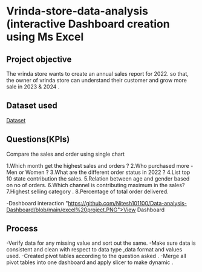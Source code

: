 # Vrinda-store-data-analysis (interactive Dashboard creation using Ms Excel 
## Project objective 
The vrinda store wants to create an annual sales report for 2022. so that, the owner of vrinda store can understand their customer and grow more sale in 2023 & 2024 .
## Dataset used 
<a href = "https://github.com/Nitesh101100/Data-analysis-Dashboard/blob/main/Vrinda%20Store%20Data%20Analysis%20data%20sheet.xlsx"> Dataset</a>

## Questions(KPIs)
Compare the sales and order using single chart    

1.Which month get the highest sales and orders ?
2.Who purchased more - Men or Women ?
3.What are the different order status in 2022 ?
4.List top 10 state contribution the sales.
5.Relation between age and gender based on no of orders.
6.Which channel is contributing maximum in the sales?
7.Highest selling category .
8.Percentage of total order delivered.

-Dashboard interaction <a>"https://github.com/Nitesh101100/Data-analysis-Dashboard/blob/main/excel%20project.PNG">View Dashboard</a>
## Process 

-Verify data for any missing value and sort out the same.
-Make sure data is consistent and clean with respect to data type ,data format and values used.
-Created pivot tables according to the question asked .
-Merge all pivot tables into one dashboard and apply slicer to make dynamic .

